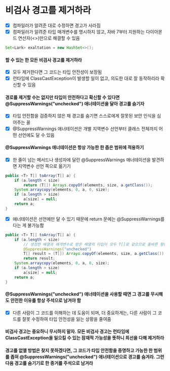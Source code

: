 # 비검사 경고를 제거하라
- [x] 컴파일러가 알려준 대로 수정하면 경고가 사라짐
- [x] 컴파일러가 알려준 타입 매개변수를 명시하지 않고, 자바 7부터 지원하는 다이아몬드 연산자(<>)만으로 해결할 수 있음
~~~java
Set<Lark> exaltation = new HashSet<>();
~~~
#### 할 수 있는 한 모든 비검사 경고를 제거하라
- [x] 모두 제거한다면 그 코드는 타입 안전성이 보장됨
- [x] 런타임에 ClassCastException이 발생할 일이 없고, 의도한 대로 잘 동작하리라 확신할 수 있음
#### 경로를 제거할 수는 없지만 타입이 안전하다고 확신할 수 있다면 @SuppressWarnings("unchecked") 애너테이션을 달아 경고를 숨기자
- [x] 타입 안전함을 검증하지 않은 채 경고를 숨기면 스스로에게 잘못된 보안 인식을 심어주는 꼴
- [x] @SuppressWarnings 애너테이션은 개별 지역변수 선언부터 클래스 전체까지 어떤 선언에도 달 수 있음
#### @SuppressWarnings 애너테이션은 항상 가능한 한 좁은 범위에 적용하기
- [x] 한 줄이 넘는 메서드나 생성자에 달린 @SuppressWarnings 애너테이션을 발견하면 지역변수 선언 쪽으로 옮기기
~~~java
public <T> T[] toArray(T[] a) {
    if (a.length < size)
        return (T[]) Arrays.copyOf(elements, size, a.getClass());
    System.arraycopy(elements, 0, a, 0, size);
    if (a.length > size)
        a[size] = null;
    return a;
}
~~~
- [x] 애너테이션은 선언에만 달 수 있기 때문에 return 문에는 @SuppressWarnings를 다는 게 불가능함
~~~java
public <T> T[] toArray(T[] a) {
    if (a.length < size)
        // 생성한 배열과 매개변수로 받은 배열의 타입이 모두 T[]로 같으므로 올바른 형변환이다
        @SuppressWarnings("unchecked")
        T[] result = (T[]) Arrays.copyOf(elements, size, a.getClass());
        return result;
    System.arraycopy(elements, 0, a, 0, size);
    if (a.length > size)
        a[size] = null;
    return a;
}
~~~
#### @SuppressWarnings("unchecked") 애너테이션을 사용할 때면 그 경고를 무시해도 안전한 이유를 항상 주석으로 남겨야 함
- [x] 다른 사람이 그 코드를 이해하는 데 도움이 되며, 더 중요하게는, 다른 사람이 그 코드를 잘못 수정하여 타입 안전성을 잃는 상황을 줄여줌
#### 비검사 경고는 중요하니 무시하지 말자. 모든 비검사 경고는 런타임에 ClassCastException을 일으킬 수 있는 잠재적 가능성을 뜻하니 최선을 다해 제거하라
#### 경고를 없앨 방법은 찾지 못하겠다면, 그 코드가 타입 안전함을 증명하고 가능한 한 범위를 좁혀 @SuppressWarnings("unchecked") 애너테이션으로 경고를 숨겨라. 그런 다음 경고를 숨기기로 한 증거를 주석으로 남겨라